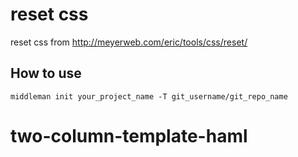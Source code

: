 # reset css
reset css from http://meyerweb.com/eric/tools/css/reset/

## How to use
```=shell
middleman init your_project_name -T git_username/git_repo_name
```
# two-column-template-haml
